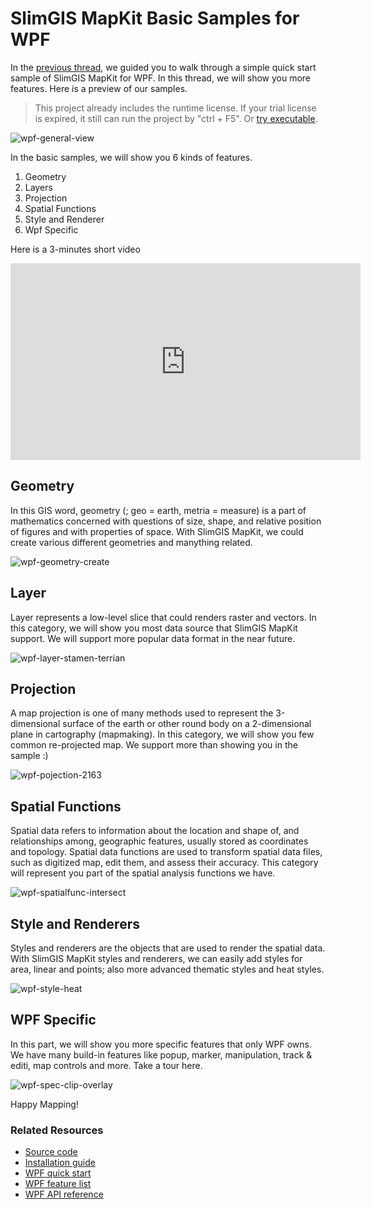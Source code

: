 # SlimGIS MapKit Basic Samples for WPF

In the [previous thread](https://www.slimgis.com/developers/getting-started-wpf), we guided you to walk through a simple quick start sample of SlimGIS MapKit for WPF. In this thread, we will show you more features. Here is a preview of our samples.

> This project already includes the runtime license. If your trial license is expired, it still can run the project by "ctrl + F5". Or [try executable](https://github.com/SlimGIS/FeatureSamplesForWPF/releases). 

![wpf-general-view](http://p1.bqimg.com/567571/3d752e1f8c1a37f1.png)

In the basic samples, we will show you 6 kinds of features.

1. Geometry
2. Layers
3. Projection
4. Spatial Functions
5. Style and Renderer
6. Wpf Specific

Here is a 3-minutes short video 
<iframe width="560" height="315" src="https://www.youtube.com/embed/MdiLK8vmUuE" frameborder="0" allowfullscreen></iframe>

## Geometry
In this GIS word, geometry (; geo = earth, metria = measure) is a part of mathematics concerned with questions of size, shape, and relative position of figures and with properties of space. With SlimGIS MapKit, we could create various different geometries and manything related.

![wpf-geometry-create](http://p1.bpimg.com/567571/1e3187fca478a65a.png)

## Layer
Layer represents a low-level slice that could renders raster and vectors. In this category, we will show you most data source that SlimGIS MapKit support. We will support more popular data format in the near future.

![wpf-layer-stamen-terrian](http://p1.bqimg.com/567571/742a057701f8600e.png)

## Projection
A map projection is one of many methods used to represent the 3-dimensional surface of the earth or other round body on a 2-dimensional plane in cartography (mapmaking). In this category, we will show you few common re-projected map. We support more than showing you in the sample :)

![wpf-pojection-2163](http://p1.bpimg.com/567571/6ac7e461de2b35ec.png)

## Spatial Functions
Spatial data refers to information about the location and shape of, and relationships among, geographic features, usually stored as coordinates and topology. Spatial data functions are used to transform spatial data files, such as digitized map, edit them, and assess their accuracy. This category will represent you part of the spatial analysis functions we have.

![wpf-spatialfunc-intersect](http://p1.bqimg.com/567571/b8652af2e485ff7b.png)

## Style and Renderers
Styles and renderers are the objects that are used to render the spatial data. With SlimGIS MapKit styles and renderers, we can easily add styles for area, linear and points; also more advanced thematic styles and heat styles.

![wpf-style-heat](http://p1.bqimg.com/567571/e65ff33074acfc13.png)

## WPF Specific
In this part, we will show you more specific features that only WPF owns. We have many build-in features like popup, marker, manipulation, track & editi, map controls and more. Take a tour here.

![wpf-spec-clip-overlay](http://p1.bqimg.com/567571/af8291765fc15b19.png)

Happy Mapping!

### Related Resources

- [Source code](https://github.com/SlimGIS/QuickstartSampleForWPF)
- [Installation guide](http://www.slimgis.com/developers/installation)
- [WPF quick start](https://www.slimgis.com/developers/getting-started-wpf)
- [WPF feature list](https://www.slimgis.com/developers/features-overview-wpf)
- [WPF API reference](https://www.slimgis.com/developers/api-ref-wpf)

